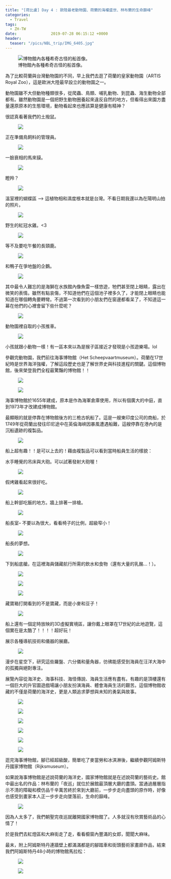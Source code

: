 ```yaml
---
title: "[荷比盧] Day 4 : 歐陸最老動物園、荷蘭的海權盛世、林布蘭的生命巔峰"
categories:
  - Travel
tags:
  - ZH-TW
date:               2019-07-28 06:15:12 +0000
header:
  teaser: "/pics/NBL_trip/IMG_6405.jpg"
---
```


<figure style="width: 600px" class="align-center">
<img src="/pics/NBL_trip/IMG_6405.jpg" alt="博物館內各種希奇古怪的船首像。">
<figcaption>博物館內各種希奇古怪的船首像。</figcaption>
</figure>

為了比較荷蘭與台灣動物園的不同，早上我們去逛了荷蘭的皇家動物園（ARTIS Royal Zoo），這是歐洲大陸最早設立的動物園之一。


動物園雖不大但動物種類很多，從爬蟲、鳥類、哺乳動物、到昆蟲、海生動物全部都有。雖然動物園是一個把野生動物圈養起來違反自然的地方，但看得出來園方盡量還原原本的生態環境，動物看起來也應該算是健康有精神？

很認真看著我們的土撥鼠。
<figure style="width: 400px" class="align-center">
<img src="/pics/NBL_trip/Photo-2019-07-18-4-02-25-PM.jpg">
</figure>

正在準備鳥飼料的管理員。
<figure style="width: 600px" class="align-center">
<img src="/pics/NBL_trip/Photo-2019-07-18-4-05-05-PM.jpg">
</figure>

一臉衰相的馬來貘。
<figure style="width: 600px" class="align-center">
<img src="/pics/NBL_trip/2019718_190727_0016.jpg">
</figure>

瞪羚？
<figure style="width: 600px" class="align-center">
<img src="/pics/NBL_trip/2019718_190727_0023.jpg">
</figure>

溫室裡的蝴蝶區 –> 這植物相和濕度根本就是台灣。不看日期我還以為在陽明山拍的照片。
<figure style="width: 600px" class="align-center">
<img src="/pics/NBL_trip/IMG_6357.jpg">
</figure>

野生的紅冠水雞。<3
<figure style="width: 600px" class="align-center">
<img src="/pics/NBL_trip/IMG_6354.jpg">
</figure>

等不及要吃午餐的長頸鹿。
<figure style="width: 600px" class="align-center">
<img src="/pics/NBL_trip/IMG_6347.jpg">
</figure>

和鴨子在爭地盤的企鵝。
<figure style="width: 600px" class="align-center">
<img src="/pics/NBL_trip/2019718_190727_0027.jpg">
</figure>

其中最令人難忘的是海獅在水族館內像魚雷一樣悠遊，牠們甚至閉上眼睛，露出在微笑的表情。雖然有點哀傷，不知道他們在這個池子裡多久了，才能閉上眼睛也能知道在哪個轉角要轉彎。不過第一次看到的小朋友們在窗邊都看呆了，不知道這一幕在他們的心裡會留下些什麼呢？

<figure style="width: 600px" class="align-center">
<img src="/pics/NBL_trip/IMG_6362.jpg">
</figure>

動物園裡自取的小孩推車。
<figure style="width: 600px" class="align-center">
<img src="/pics/NBL_trip/2019718_190727_0013.jpg">
</figure>

小孩就跟小動物一樣！有一區本來以為是猴子區接近才發現是小孩遊樂場。lol



參觀完動物園，我們前往海事博物館（Het Scheepvaartmuseum）。荷蘭在17世紀時是世界海洋強權，了解這段歷史也是了解世界史與科技進程的關鍵。這個博物館，後來榮登我們全程最驚豔的博物館！！

<figure style="width: 400px" class="align-center">
<img src="/pics/NBL_trip/IMG_6376.jpg">
</figure>
<figure style="width: 400px" class="align-center">
<img src="/pics/NBL_trip/IMG_6404.jpg">
</figure>

海事博物館於1655年建成，原本是作為海軍倉庫使用，所以有個廣大的中庭，直到1973年才改建成博物館。

最顯眼的就是停靠在博物館後方的三桅古帆船了。這是一艘東印度公司的商船，於1749年從荷蘭出發往印尼途中在英倫海峽因暴風遭遇船難，這艘停靠在港內的是沉船遺跡的複製品。
<figure style="width: 400px" class="align-center">
<img src="/pics/NBL_trip/IMG_6371.jpg">
</figure>




船上超有趣！！是可以上去的！藉由複製品可以看到當時船員生活的樣貌：

水手睡覺的吊床與大砲。可以試著發射大砲喔！
<figure style="width: 600px" class="align-center">
<img src="/pics/NBL_trip/IMG_6396.jpg">
</figure>

假烤雞看起來很好吃。
<figure style="width: 400px" class="align-center">
<img src="/pics/NBL_trip/IMG_6379.jpg">
</figure>

船上幹部吃飯的地方。牆上排著一排槍。
<figure style="width: 600px" class="align-center">
<img src="/pics/NBL_trip/IMG_6382.jpg">
</figure>

船長室– 不要以為很大，看看椅子的比例，超級窄小！
<figure style="width: 600px" class="align-center">
<img src="/pics/NBL_trip/IMG_6377.jpg">
</figure>

船長的夢想。
<figure style="width: 600px" class="align-center">
<img src="/pics/NBL_trip/IMG_6378.jpg">
</figure>

下到船底艙，在這裡海員儲藏航行所需的飲水和食物（還有大量的乳酪…！）。
<figure style="width: 400px" class="align-center">
<img src="/pics/NBL_trip/IMG_6392.jpg">
</figure>
<figure style="width: 400px" class="align-center">
<img src="/pics/NBL_trip/IMG_6385.jpg">
</figure>
<figure style="width: 400px" class="align-center">
<img src="/pics/NBL_trip/IMG_6391.jpg">
</figure>


藏寶箱打開看到的不是寶藏，而是小麥和豆子！
<figure style="width: 600px" class="align-center">
<img src="/pics/NBL_trip/IMG_6393.jpg">
</figure>

船上還有一個定時放映的3D虛擬實境區，讓你戴上眼罩在17世紀的此地遊覽，這個實在是太酷了！！！！超好玩！

展示各種導航技術和儀器的展廳。
<figure style="width: 400px" class="align-center">
<img src="/pics/NBL_trip/IMG_6410.jpg">
</figure>

漫步在星空下，研究這些羅盤、六分儀和量角器，彷彿能感受到海員在汪洋大海中的孤獨與絕對專注。

展覽內容從海洋史、海事科技、海怪傳說、海員生活應有盡有。有趣的是頂樓還有一個巨大的升官圖遊戲場讓小朋友扮演海員、體會海員生活的艱苦。這個博物館收藏的不僅是荷蘭的海洋史，更是人類追求夢想與未知的勇氣與故事。
<figure style="width: 600px" class="align-center">
<img src="/pics/NBL_trip/IMG_6400.jpg">
</figure>
<figure style="width: 600px" class="align-center">
<img src="/pics/NBL_trip/2019718_190727_0050.jpg">
</figure>
<figure style="width: 600px" class="align-center">
<img src="/pics/NBL_trip/2019718_190727_0052.jpg">
</figure>
<figure style="width: 400px" class="align-center">
<img src="/pics/NBL_trip/2019718_190727_0055.jpg">
</figure>
<figure style="width: 600px" class="align-center">
<img src="/pics/NBL_trip/2019718_190727_0057.jpg">
</figure>
<figure style="width: 400px" class="align-center">
<img src="/pics/NBL_trip/2019718_190727_0059.jpg">
</figure>



逛完海事博物館，腳已經超級酸，簡單吃了麥當勞和冰淇淋後，繼續參觀阿姆斯特丹國家博物館（Rijksmuseum）。

如果說海事博物館是述說荷蘭的海洋史，國家博物館就是在述說荷蘭的藝術史。館中最出名的作品：林布蘭的「夜巡」就位於展館最頂層大廳的盡頭。當通過層層指示不清的障礙和模仿品千辛萬苦終於來到大廳前，一步步走向盡頭的原作時，好像也感受到畫家本人正一步步走向墜落前，生命的巔峰。
<figure style="width: 400px" class="align-center">
<img src="/pics/NBL_trip/IMG_6420.jpg">
</figure>


因為人太多了，我們朝聖完夜巡就離開國家博物館了。人多就沒有欣賞藝術品的心情了！

於是我們去紅燈區和大麻街走了走，看看櫥窗內豐滿的女郎，聞聞大麻味。

最末，附上阿姆斯特丹連牆壁上都滿滿都是的腳踏車和街頭藝術家畫廊作品，結束我們阿姆斯特丹48小時的博物館馬拉松：
<figure style="width: 400px" class="align-center">
<img src="/pics/NBL_trip/IMG_6368.jpg">
</figure>
<figure style="width: 600px" class="align-center">
<img src="/pics/NBL_trip/2019718_190727_0007.jpg">
</figure>
